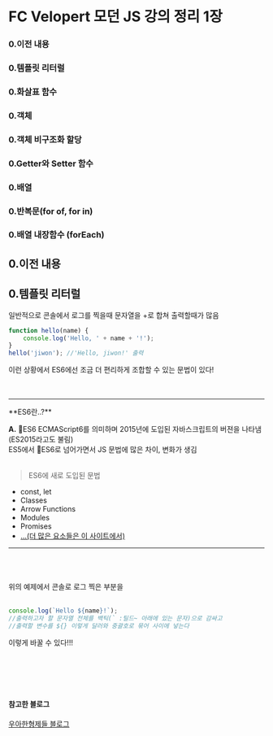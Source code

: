 # FC Velopert 모던 JS 강의 정리 1장

### 0.이전 내용
### 0.템플릿 리터럴
### 0.화살표 함수
### 0.객체
### 0.객체 비구조화 할당
### 0.Getter와 Setter 함수
### 0.배열
### 0.반복문(for of, for in)
### 0.배열 내장함수 (forEach)


## 0.이전 내용


## 0.템플릿 리터럴

일반적으로 콘솔에서 로그를 찍을때 문자열을 +로 합쳐 출력할때가 많음<br>

```javascript
function hello(name) {
	console.log('Hello, ' + name + '!');
}
hello('jiwon'); //'Hello, jiwon!' 출력
```

이런 상황에서 ES6에선 조금 더 편리하게 조합할 수 있는 문법이 있다!<br><br><br>


<hr>
**ES6란..?**

**A.** ES6 ECMAScript6를 의미하며 2015년에 도입된 자바스크립트의 버젼을 나타냄(ES2015라고도 불림)<br>
ES5에서 ES6로 넘어가면서 JS 문법에 많은 차이, 변화가 생김<br>
<br>
>ES6에 새로 도입된 문법
- const, let
- Classes
- Arrow Functions
- Modules
- Promises
- [...(더 많은 요소들은 이 사이트에서)](http://es6-features.org/#Constants)
<hr>

<br>
<br>
<br>
위의 예제에서 콘솔로 로그 찍은 부분을 
<br>
<br>


```javascript
console.log(`Hello ${name}!`);
//출력하고자 할 문자열 전체를 백틱(` :틸드~ 아래에 있는 문자)으로 감싸고
//출력할 변수를 ${} 이렇게 달러와 중괄호로 묶어 사이에 넣는다
```


이렇게 바꿀 수 있다!!!<br>

<br><br><br><br>
#### 참고한 블로그 <br>
[우아한형제들 블로그](https://woowabros.github.io/experience/2017/12/01/es6-experience.html)

<br><br><br><br>
